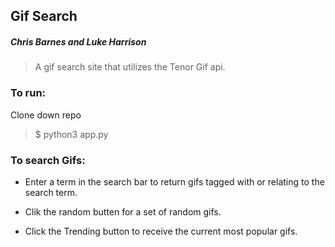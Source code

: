 ## Gif Search

##### Chris Barnes and Luke Harrison

> A gif search site that utilizes the Tenor Gif api.

### To run:

Clone down repo

> \$ python3 app.py

### To search Gifs:

- Enter a term in the search bar to return gifs tagged with or relating to the search term.

- Clik the random butten for a set of random gifs.

- Click the Trending button to receive the current most popular gifs.
